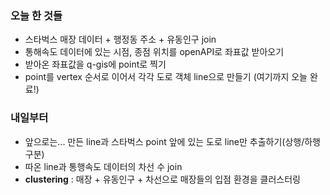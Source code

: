 ### 오늘 한 것들

- 스타벅스 매장 데이터 + 행정동 주소 + 유동인구 join
- 통해속도 데이터에 있는 시점, 종점 위치를 openAPI로 좌표값 받아오기
- 받아온 좌표값을 q-gis에 point로 찍기
- point를 vertex 순서로 이어서 각각 도로 객체 line으로 만들기 (여기까지 오늘 완료!)


### 내일부터

- 앞으로는... 만든 line과 스타벅스 point 앞에 있는 도로 line만 추출하기(상행/하행 구분)
- 따온 line과 통행속도 데이터의 차선 수 join
- **clustering** : 매장 + 유동인구 + 차선으로 매장들의 입점 환경을 클러스터링
